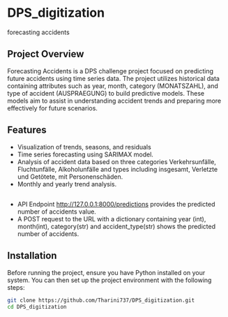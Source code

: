 # DPS_digitization
forecasting accidents

## Project Overview

Forecasting Accidents is a DPS challenge project focused on predicting future accidents using time series data. The project utilizes historical data containing attributes such as year, month, category (MONATSZAHL), and type of accident (AUSPRAEGUNG) to build predictive models. These models aim to assist in understanding accident trends and preparing more effectively for future scenarios.

## Features
- Visualization of trends, seasons, and residuals
- Time series forecasting using SARIMAX model.
- Analysis of accident data based on three categories Verkehrsunfälle, Fluchtunfälle, Alkoholunfälle and types including insgesamt,     Verletzte und Getötete, mit Personenschäden.
- Monthly and yearly trend analysis.


##
- API Endpoint http://127.0.0.1:8000/predictions provides the predicted number of accidents value. 
- A POST request to the URL with a dictionary containing year (int), month(int), category(str) and accident_type(str) shows the predicted number of accidents.


## Installation

Before running the project, ensure you have Python installed on your system. You can then set up the project environment with the following steps:

```bash
git clone https://github.com/Tharini737/DPS_digitization.git 
cd DPS_digitization 
